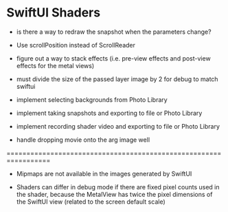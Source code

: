 #  SwiftUI Shaders

- is there a way to redraw the snapshot when the parameters change?

- Use scrollPosition instead of ScrollReader

- figure out a way to stack effects (i.e. pre-view effects and post-view effects for the metal views)

- must divide the size of the passed layer image by 2 for debug to match swiftui

- implement selecting backgrounds from Photo Library

- implement taking snapshots and exporting to file or Photo Library

- implement recording shader video and exporting to file or Photo Library

- handle dropping movie onto the arg image well

=================================================================

- Mipmaps are not available in the images generated by SwiftUI

- Shaders can differ in debug mode if there are fixed pixel counts used in the shader,
   because the MetalView has twice the pixel dimensions of the SwiftUI view (related to the screen default scale)

